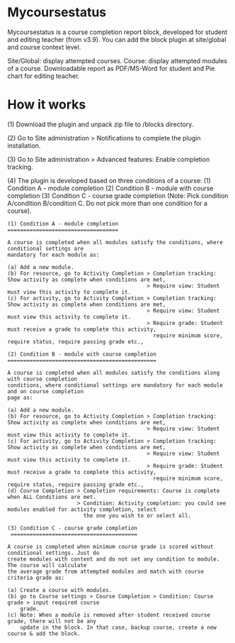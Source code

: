 Mycoursestatus
==============

Mycoursestatus is a course completion report block, developed for student and editing teacher (from v3.9). You can add the block plugin at site/global and course context level.

Site/Global: display attempted courses.
Course: display attempted modules of a course.
Downloadable report as PDF/MS-Word for student and Pie chart for editing teacher.

How it works
============

(1) Download the plugin and unpack zip file to /blocks directory.

(2) Go to Site administration > Notifications to complete the plugin installation.

(3) Go to Site administration > Advanced features: Enable completion tracking.

(4) The plugin is developed based on three conditions of a course:
      (1) Condition A - module completion
      (2) Condition B - module with course completion
      (3) Condition C - course grade completion
      (Note: Pick condition A/condition B/condition C. Do not pick more than one condition for a 
      course).


    (1) Condition A - module completion
    ===================================

    A course is completed when all modules satisfy the conditions, where conditional settings are 
    mandatory for each module as:
          
    (a) Add a new module.
    (b) For resource, go to Activity Completion > Completion tracking: Show activity as complete when conditions are met,
                                                > Require view: Student must view this activity to complete it.
    (c) For activity, go to Activity Completion > Completion tracking: Show activity as complete when conditions are met,
                                                > Require view: Student must view this activity to complete it.
                                                > Require grade: Student must receive a grade to complete this activity,
                                                  require minimum score, require status, require passing grade etc.,

    (2) Condition B - module with course completion
    ===============================================

    A course is completed when all modules satisfy the conditions along with course completion 
    conditions, where conditional settings are mandatory for each module and on course completion   
    page as:
    
    (a) Add a new module.
    (b) For resource, go to Activity Completion > Completion tracking: Show activity as complete when conditions are met,
                                                > Require view: Student must view this activity to complete it.
    (c) For activity, go to Activity Completion > Completion tracking: Show activity as complete when conditions are met,
                                                > Require view: Student must view this activity to complete it.
                                                > Require grade: Student must receive a grade to complete this activity,
                                                  require minimum score, require status, require passing grade etc.,
    (d) Course Completion > Completion requirements: Course is complete when ALL Conditions are met.
                          > Condition: Activity completion: you could see modules enabled for activity completion, select
 						    the one you wish to or select all.
   
    (3) Condition C - course grade completion  
     ========================================

    A course is completed when minimum course grade is scored without conditional settings. Just do   
    create modules with content and do not set any condition to module. The course will calculate 
    the average grade from attempted modules and match with course criteria grade as:
   
    (a) Create a course with modules.
    (b) go to Course settings > Course Completion > Condition: Course grade > input required course 
        grade.
    (c) Note: When a module is removed after student received course grade, there will not be any 
        update in the block. In that case, backup course, create a new course & add the block.
